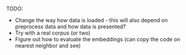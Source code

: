 TODO:
- Change the way how data is loaded - this will also depend on preprocess data
and how data is presented?
- Try with a real corpus (or two)
- Figure out how to evaluate the embeddings (can copy the code on
nearest neighbor and see)

